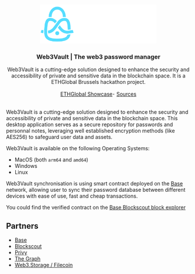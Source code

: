 <p align="center">
  <a href="https://github.com/web3vault/web3vault">
    <img src="./scripts/logo/Web3Vault_Logo_baseline.svg" width="318px" alt="web3vault logo" />
  </a>
</p>

<h3 align="center">
    Web3Vault | The web3 password manager
</h3>
<p align="center">
   Web3Vault is a cutting-edge solution designed to enhance the security and accessibility of private and sensitive data in the blockchain space. It is a ETHGlobal Brussels hackathon project.
</p>
<p align="center">
    <a href="#">ETHGlobal Showcase</a>･
    <a href="https://github.com/web3vault/web3vault">Sources</a>
</p>
<br />
Web3Vault is a cutting-edge solution designed to enhance the security and accessibility of private and sensitive data in the blockchain space. This desktop application serves as a secure repository for passwords and personnal notes, leveraging well established encryption methods (like AES256) to safeguard user data and assets. 

Web3Vault is available on the following Operating Systems:

- MacOS (both `arm64` and `amd64`)
- Windows
- Linux

Web3Vault synchronisation is using smart contract deployed on the [Base](https://www.base.org/) network, allowing user to sync their password database between different devices with ease of use, fast and cheap transactions.

You could find the verified contract on the [Base Blockscout block explorer](https://base.blockscout.com/address/0xB85e9607a719a1d51963114aF94F49dAa1335aF1?tab=contract)

## Partners

- [Base](https://www.base.org/)
- [Blockscout](https://blockscout.com/)
- [Privy](https://privy.io/)
- [The Graph](https://thegraph.com/)
- [Web3.Storage / Filecoin](https://web3.storage/)
